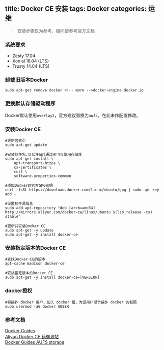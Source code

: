 title: Docker CE 安装
tags: Docker
categories: 运维
---
> 安装步骤仅为参考，疑问请参考官方文档

### 系统要求
* Zesty 17.04
* Xenial 16.04 (LTS)
* Trusty 14.04 (LTS)

### 卸载旧版本Docker
```shell
sudo apt-get remove docker <!-- more -->docker-engine docker.io
```

### 更换默认存储驱动程序
Docker默认使用`overlay2`，官方建议替换为`aufs`，在此未作配置修改。


### 安装Docker CE
```shell
#更新包索引
sudo apt-get update

#安装软件包,以允许apt通过HTTPS使用存储库
sudo apt-get install \
    apt-transport-https \
    ca-certificates \
    curl \
    software-properties-common

#添加Docker的官方GPG密钥
curl -fsSL https://download.docker.com/linux/ubuntu/gpg | sudo apt-key add -

#设置软件源信息
sudo add-apt-repository "deb [arch=amd64] http://mirrors.aliyun.com/docker-ce/linux/ubuntu $(lsb_release -cs) stable"

#更新并安装Docker CE
sudo apt-get -y update
sudo apt-get -y install docker-ce
```

### 安装指定版本的Docker CE 
```shell
#查找Docker-CE的版本
apt-cache madison docker-ce

#安装指定版本的Docker CE
sudo apt-get -y install docker-ce=[VERSION]
```

### docker授权
```shell
#将操作 docker 用户，加入 docker 组，为该用户赋予操作 docker 的权限
sudo usermod -aG docker $USER
```

### 参考文档
[Docker Guides](https://docs.docker.com/engine/installation/linux/docker-ce/ubuntu/#install-from-a-package "Docker Guides")  
[Aliyun Docker CE 镜像源站](https://yq.aliyun.com/articles/110806 "Docker CE 镜像源站")  
[Docker Guides AUFS storage](https://docs.docker.com/engine/userguide/storagedriver/aufs-driver/ "Docker Guides AUFS storage")